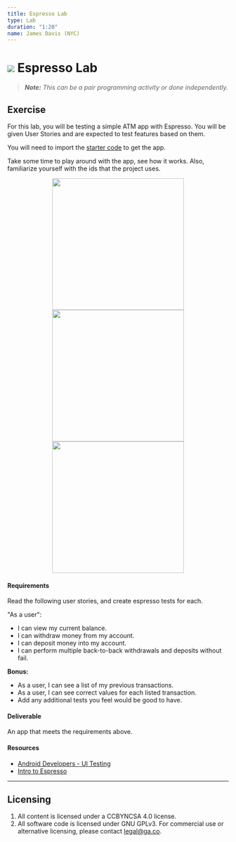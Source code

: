 ```yaml
---
title: Espresso Lab
type: Lab
duration: "1:20"
name: James Davis (NYC)
---
```


# ![](https://ga-dash.s3.amazonaws.com/production/assets/logo-9f88ae6c9c3871690e33280fcf557f33.png) Espresso Lab

> ***Note:*** _This can be a pair programming activity or done independently._

## Exercise

For this lab, you will be testing a simple ATM app with Espresso. You will be given User Stories and are expected to test features based on them.

You will need to import the [starter code](starter-code) to get the app.

Take some time to play around with the app, see how it works. Also, familiarize yourself with the ids that the project uses.

<p align="center">
  <img src="screenshots/1_balance.png" height="300px"/> <img src="screenshots/2_newTransaction.png" height="300px"/> <img src="screenshots/3_filledBalance.png" height="300px"/>
</p>

#### Requirements

Read the following user stories, and create espresso tests for each.

"As a user":

* I can view my current balance.
* I can withdraw money from my account.
* I can deposit money into my account.
* I can perform multiple back-to-back withdrawals and deposits without fail.

**Bonus:**

* As a user, I can see a list of my previous transactions.
* As a user, I can see correct values for each listed transaction.
* Add any additional tests you feel would be good to have.

#### Deliverable

An app that meets the requirements above.

#### Resources

- [Android Developers - UI Testing](http://developer.android.com/training/testing/ui-testing/espresso-testing.html)
- [Intro to Espresso](https://androidresearch.wordpress.com/2015/04/04/an-introduction-to-espresso/)

---

## Licensing
1. All content is licensed under a CC­BY­NC­SA 4.0 license.
2. All software code is licensed under GNU GPLv3. For commercial use or alternative licensing, please contact [legal@ga.co](mailto:legal@ga.co).
